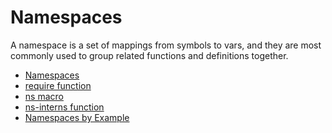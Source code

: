 # Namespaces

A namespace is a set of mappings from symbols to vars, and they are most
commonly used to group related functions and definitions together.

- [Namespaces](https://clojure.org/reference/namespaces)
- [require function](https://clojure.github.io/clojure/clojure.core-api.html#clojure.core/require)
- [ns macro](https://clojure.github.io/clojure/clojure.core-api.html#clojure.core/ns)
- [ns-interns function](https://clojure.github.io/clojure/clojure.core-api.html#clojure.core/ns-interns)
- [Namespaces by Example](https://kimh.github.io/clojure-by-example/#namespaces)
